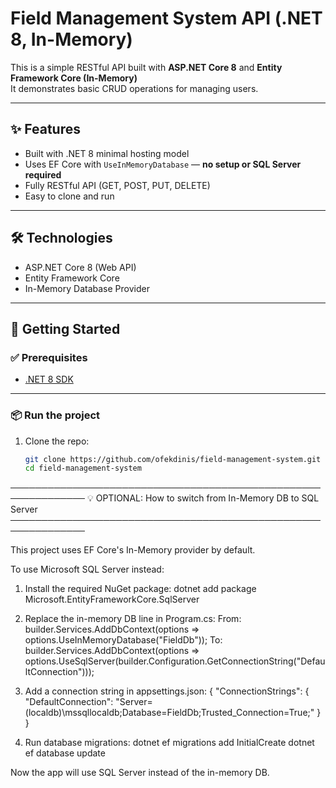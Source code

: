 # Field Management System API (.NET 8, In-Memory)

This is a simple RESTful API built with **ASP.NET Core 8** and **Entity Framework Core (In-Memory)**  
It demonstrates basic CRUD operations for managing users.

---

## ✨ Features

- Built with .NET 8 minimal hosting model
- Uses EF Core with `UseInMemoryDatabase` — **no setup or SQL Server required**
- Fully RESTful API (GET, POST, PUT, DELETE)
- Easy to clone and run

---

## 🛠️ Technologies

- ASP.NET Core 8 (Web API)
- Entity Framework Core
- In-Memory Database Provider

---

## 🚀 Getting Started

### ✅ Prerequisites

- [.NET 8 SDK](https://dotnet.microsoft.com/en-us/download/dotnet/8.0)

---

### 📦 Run the project

1. Clone the repo:
   ```bash
   git clone https://github.com/ofekdinis/field-management-system.git
   cd field-management-system

──────────────────────────────────────────────────────────────
💡 OPTIONAL: How to switch from In-Memory DB to SQL Server
──────────────────────────────────────────────────────────────

This project uses EF Core's In-Memory provider by default.

To use Microsoft SQL Server instead:

1. Install the required NuGet package:
   dotnet add package Microsoft.EntityFrameworkCore.SqlServer

2. Replace the in-memory DB line in Program.cs:
   From:
       builder.Services.AddDbContext<AppDbContext>(options =>
           options.UseInMemoryDatabase("FieldDb"));
   To:
       builder.Services.AddDbContext<AppDbContext>(options =>
           options.UseSqlServer(builder.Configuration.GetConnectionString("DefaultConnection")));

3. Add a connection string in appsettings.json:
   {
     "ConnectionStrings": {
       "DefaultConnection": "Server=(localdb)\\mssqllocaldb;Database=FieldDb;Trusted_Connection=True;"
     }
   }

4. Run database migrations:
   dotnet ef migrations add InitialCreate
   dotnet ef database update

Now the app will use SQL Server instead of the in-memory DB.
